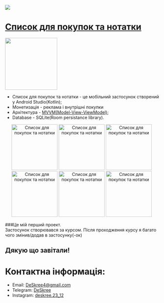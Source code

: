 <a href="mailto:deskree4@gmail.com"><img src="https://img.shields.io/badge/Email-DeSkree-8056d5.svg?style=for-the-badge&logo=minutemailer&logoColor=white">

# [Список для покупок та нотатки](https://play.google.com/store/apps/details?id=com.deskree.shoppinglist)
<p align="left">  <a href="https://play.google.com/store/apps/details?id=com.deskree.shoppinglist" download><img src="https://user-images.githubusercontent.com/33416429/180564555-b73c1a70-1409-4b9b-a22f-32c7c4a2d3e9.png" width="170" > </a>
</p>

* Список для покупок та нотатки - це мобільний застосунок створений у Android Studio(Kotlin);
* Монетизація - реклама і внутрішні покупки
* Архітектура - [MVVM(Model-View-ViewModel)](https://uk.wikipedia.org/wiki/Model-View-ViewModel);
* Database - SQLite(Room persistance library).

<p align="center">
<img src="https://play-lh.googleusercontent.com/BdO6CaMbu4NKNUexroRXximZrwtXKKDWyjhji7_jtKmyhUPEQ56yMtGjwflsQ_pZKQ=w2560-h1440" width="150" title="Список для покупок та нотатки">&nbsp;<img src="https://play-lh.googleusercontent.com/5g2CuoxKmoBGXcxBoBX7cVToupEQB_vjCO_yv-clNsaXzOqfKDPBCzMeYhz0ySAzco8u=w2560-h1440" width="150" title="Список для покупок та нотатки">&nbsp;<img src="https://play-lh.googleusercontent.com/W4MZFn7KRylzNPC2cbF6qPj2wF7FuZx7PvaNCimzgHvGkmvgBJpeqxpX7kYfdcL5b5s=w2560-h1440" width="150" title="Список для покупок та нотатки">&nbsp;<img src="https://play-lh.googleusercontent.com/13IaHn0t3ZwJVc81bXWRvK-PLjScgc_nzTQQfqMZpNbiaaVrrQVk2rNyhZl9Hr7kGw=w2560-h1440" width="150" title="Список для покупок та нотатки">&nbsp;<img src="https://play-lh.googleusercontent.com/re7q5UbZ3fht-xtedwIgppyBYl6kW1hUuDNs7RR3cln2K-7cX6LUZ6zpvPhLfgMByRqA=w2560-h1440" width="150" title="Список для покупок та нотатки">&nbsp;<img src="https://play-lh.googleusercontent.com/WEdZERdu2QHU6b17dlpZAQ7VkwDIrl0eY199KcxTE1qbiyD1IHJAfahLHUKuSROeAR0=w2560-h1440" width="150" title="Список для покупок та нотатки" >&nbsp;</p>

###Це мій перший проект.<br>Застосунок створювався за курсом. Після проходження курсу я багато чого змінив/додав в застосунку(-ок)


## Дякую що завітали!

# Контактна інформація:

- Email: DeSkree4@gmail.com
- Telegram: [DeSkree](https://t.me/DeSkree?fbclid=PAAaafKbeNSK-MSOHDwfAzlKyzGAT3L-cFuzY1S94qjXJflL4408ptMmhlCbk)
- Instagram: [deskree.23_12](https://www.instagram.com/deskree.23_12/)
